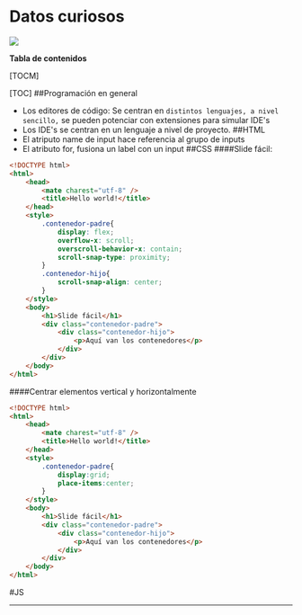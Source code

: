 # Datos curiosos

![](http://www.cursosgis.com/wp-content/uploads/2017/06/lenguajes_1.png)



**Tabla de contenidos**

[TOCM]

[TOC]
##Programación en general
+ Los editores de código: Se centran en `distintos lenguajes, a nivel sencillo,` se pueden potenciar con extensiones para simular IDE's
+ Los IDE's se centran en un lenguaje a nivel de proyecto.
##HTML
+ El atriputo name de input hace referencia al grupo de inputs
+ El atributo for, fusiona un label con un input
##CSS
####Slide fácil:
```html
<!DOCTYPE html>
<html>
    <head>
        <mate charest="utf-8" />
        <title>Hello world!</title>
    </head>
	<style>
        .contenedor-padre{
            display: flex;
            overflow-x: scroll;
            overscroll-behavior-x: contain;
            scroll-snap-type: proximity;
        }
        .contenedor-hijo{
            scroll-snap-align: center;
        }
	</style>
    <body>
        <h1>Slide fácil</h1>
		<div class="contenedor-padre">
            <div class="contenedor-hijo">
				<p>Aquí van los contenedores</p>
            </div>   
		</div>
    </body>
</html>
```
####Centrar elementos vertical y horizontalmente
```html
<!DOCTYPE html>
<html>
    <head>
        <mate charest="utf-8" />
        <title>Hello world!</title>
    </head>
	<style>
        .contenedor-padre{
            display:grid;
			place-items:center;
        }
	</style>
    <body>
        <h1>Slide fácil</h1>
		<div class="contenedor-padre">
            <div class="contenedor-hijo">
				<p>Aquí van los contenedores</p>
            </div>   
		</div>
    </body>
</html>
```

#JS

----
